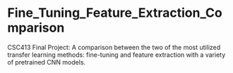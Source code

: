 # Fine_Tuning_Feature_Extraction_Comparison
CSC413 Final Project: A comparison between the two of the most utilized transfer learning methods: fine-tuning and feature extraction with a variety of pretrained CNN models.
